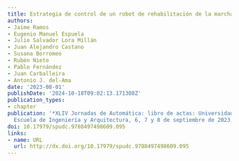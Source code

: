 ```yaml
---
title: Estrategia de control de un robot de rehabilitación de la marcha pseudoestacionario
authors:
- Jaime Ramos
- Eugenio Manuel Espuela
- Julio Salvador Lora Millán
- Juan Alejandro Castano
- Susana Borromeo
- Rubén Nieto
- Pablo Fernández
- Juan Carballeira
- Antonio J. del-Ama
date: '2023-08-01'
publishDate: '2024-10-18T09:02:13.171308Z'
publication_types:
- chapter
publication: '*XLIV Jornadas de Automática: libro de actas: Universidad de Zaragoza,
  Escuela de Ingeniería y Arquitectura, 6, 7 y 8 de septiembre de 2023, Zaragoza*'
doi: 10.17979/spudc.9788497498609.095
links:
- name: URL
  url: http://dx.doi.org/10.17979/spudc.9788497498609.095
---
```

